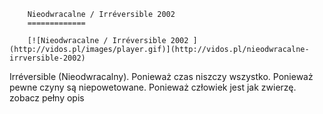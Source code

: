 
        Nieodwracalne / Irréversible 2002 
        =============
        
        [![Nieodwracalne / Irréversible 2002 ](http://vidos.pl/images/player.gif)](http://vidos.pl/nieodwracalne-irrversible-2002)
        
        
 Irréversible (Nieodwracalny). Ponieważ czas niszczy wszystko. Ponieważ pewne czyny są niepowetowane. Ponieważ człowiek jest jak zwierzę. zobacz pełny opis
    